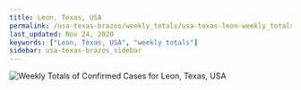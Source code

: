 ```yaml
---
title: Leon, Texas, USA
permalink: /usa-texas-brazos/weekly_totals/usa-texas-leon-weekly_totals.html
last_updated: Nov 24, 2020
keywords: ["Leon, Texas, USA", "weekly totals"]
sidebar: usa-texas-brazos_sidebar
---
```


![Weekly Totals of Confirmed Cases for Leon, Texas, USA](/covid_tracker/images/graphs/usa-texas-leon-weekly_totals_graph.png)
